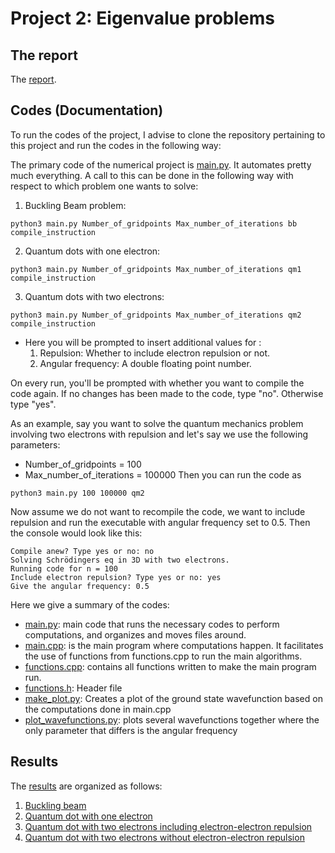 # Project 2: Eigenvalue problems

## The report
The [report](https://github.com/reneaas/ComputationalPhysics/blob/master/projects/project2/report/project2.pdf).

## Codes (Documentation)
To run the codes of the project, I advise to clone the repository pertaining to this project and run the codes in the following way:

The primary code of the numerical project is [main.py](https://github.com/reneaas/ComputationalPhysics/blob/master/projects/project2/codes/main.py). It automates pretty much everything. A call to this can be done in the following way with respect to which problem one wants to solve:

1. Buckling Beam problem:

```console
python3 main.py Number_of_gridpoints Max_number_of_iterations bb compile_instruction
```

2. Quantum dots with one electron:

```console
python3 main.py Number_of_gridpoints Max_number_of_iterations qm1 compile_instruction
```

3. Quantum dots with two electrons:

```console
python3 main.py Number_of_gridpoints Max_number_of_iterations qm2 compile_instruction
```

  * Here you will be prompted to insert additional values for :
    1. Repulsion: Whether to include electron repulsion or not.
    2. Angular frequency: A double floating point number.

On every run, you'll be prompted with whether you want to compile the code again. If no changes has been made to the code, type "no". Otherwise type "yes".

As an example, say you want to solve the quantum mechanics problem involving two electrons with repulsion and let's say we use the following parameters:
* Number_of_gridpoints = 100
* Max_number_of_iterations = 100000
Then you can run the code as

```console
python3 main.py 100 100000 qm2
```
Now assume we do not want to recompile the code, we want to include repulsion and run the executable with angular frequency set to 0.5. Then the console would look like this:

```console
Compile anew? Type yes or no: no
Solving Schrödingers eq in 3D with two electrons.
Running code for n = 100
Include electron repulsion? Type yes or no: yes
Give the angular frequency: 0.5
```

Here we give a summary of the codes:
- [main.py](https://github.com/reneaas/ComputationalPhysics/blob/master/projects/project2/codes/main.py): main code that runs the necessary codes to perform computations, and organizes and moves files around.
- [main.cpp](https://github.com/reneaas/ComputationalPhysics/blob/master/projects/project2/codes/main.cpp): is the main program where computations happen. It facilitates the use of functions from functions.cpp to run the main algorithms.
- [functions.cpp](https://github.com/reneaas/ComputationalPhysics/blob/master/projects/project2/codes/functions.cpp): contains all functions written to make the main program run.
- [functions.h](https://github.com/reneaas/ComputationalPhysics/blob/master/projects/project2/codes/functions.h): Header file
- [make_plot.py](https://github.com/reneaas/ComputationalPhysics/blob/master/projects/project2/codes/make_plot.py): Creates a plot of the ground state wavefunction based on the computations done in main.cpp
- [plot_wavefunctions.py](https://github.com/reneaas/ComputationalPhysics/blob/master/projects/project2/codes/plot_wavefunctions.py): plots several wavefunctions together where the only parameter that differs is the angular frequency

## Results

The [results](https://github.com/reneaas/ComputationalPhysics/tree/master/projects/project2/codes/results) are organized as follows:
1. [Buckling beam](https://github.com/reneaas/ComputationalPhysics/tree/master/projects/project2/codes/results/BucklingBeam)
2. [Quantum dot with one electron](https://github.com/reneaas/ComputationalPhysics/tree/master/projects/project2/codes/results/QM_OneElectron)
3. [Quantum dot with two electrons including electron-electron repulsion](https://github.com/reneaas/ComputationalPhysics/tree/master/projects/project2/codes/results/QM_TwoElectrons/Repulsion)
4. [Quantum dot with two electrons without electron-electron repulsion](https://github.com/reneaas/ComputationalPhysics/tree/master/projects/project2/codes/results/QM_TwoElectrons/NoRepulsion)
